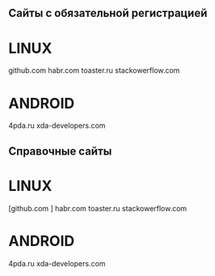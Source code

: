 ## Cайты с обязательной регистрацией ##

LINUX
====
github.com
habr.com
toaster.ru
stackowerflow.com

ANDROID
====
4pda.ru
xda-developers.com


## Справочные сайты ##

LINUX
====
[github.com ]
habr.com
toaster.ru
stackowerflow.com

ANDROID
====
4pda.ru
xda-developers.com
